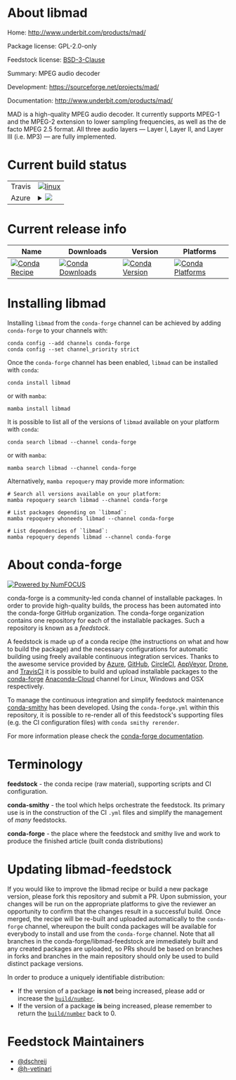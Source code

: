 About libmad
============

Home: http://www.underbit.com/products/mad/

Package license: GPL-2.0-only

Feedstock license: [BSD-3-Clause](https://github.com/conda-forge/libmad-feedstock/blob/main/LICENSE.txt)

Summary: MPEG audio decoder

Development: https://sourceforge.net/projects/mad/

Documentation: http://www.underbit.com/products/mad/

MAD is a high-quality MPEG audio decoder. It currently supports MPEG-1 and the MPEG-2
extension to lower sampling frequencies, as well as the de facto MPEG 2.5 format. All
three audio layers — Layer I, Layer II, and Layer III (i.e. MP3) — are fully implemented.


Current build status
====================


<table><tr>
    <td>Travis</td>
    <td>
      <a href="https://app.travis-ci.com/conda-forge/libmad-feedstock">
        <img alt="linux" src="https://img.shields.io/travis/com/conda-forge/libmad-feedstock/main.svg?label=Linux">
      </a>
    </td>
  </tr>
    
  <tr>
    <td>Azure</td>
    <td>
      <details>
        <summary>
          <a href="https://dev.azure.com/conda-forge/feedstock-builds/_build/latest?definitionId=551&branchName=main">
            <img src="https://dev.azure.com/conda-forge/feedstock-builds/_apis/build/status/libmad-feedstock?branchName=main">
          </a>
        </summary>
        <table>
          <thead><tr><th>Variant</th><th>Status</th></tr></thead>
          <tbody><tr>
              <td>linux_64</td>
              <td>
                <a href="https://dev.azure.com/conda-forge/feedstock-builds/_build/latest?definitionId=551&branchName=main">
                  <img src="https://dev.azure.com/conda-forge/feedstock-builds/_apis/build/status/libmad-feedstock?branchName=main&jobName=linux&configuration=linux%20linux_64_" alt="variant">
                </a>
              </td>
            </tr><tr>
              <td>linux_aarch64</td>
              <td>
                <a href="https://dev.azure.com/conda-forge/feedstock-builds/_build/latest?definitionId=551&branchName=main">
                  <img src="https://dev.azure.com/conda-forge/feedstock-builds/_apis/build/status/libmad-feedstock?branchName=main&jobName=linux&configuration=linux%20linux_aarch64_" alt="variant">
                </a>
              </td>
            </tr><tr>
              <td>linux_ppc64le</td>
              <td>
                <a href="https://dev.azure.com/conda-forge/feedstock-builds/_build/latest?definitionId=551&branchName=main">
                  <img src="https://dev.azure.com/conda-forge/feedstock-builds/_apis/build/status/libmad-feedstock?branchName=main&jobName=linux&configuration=linux%20linux_ppc64le_" alt="variant">
                </a>
              </td>
            </tr><tr>
              <td>osx_64</td>
              <td>
                <a href="https://dev.azure.com/conda-forge/feedstock-builds/_build/latest?definitionId=551&branchName=main">
                  <img src="https://dev.azure.com/conda-forge/feedstock-builds/_apis/build/status/libmad-feedstock?branchName=main&jobName=osx&configuration=osx%20osx_64_" alt="variant">
                </a>
              </td>
            </tr><tr>
              <td>osx_arm64</td>
              <td>
                <a href="https://dev.azure.com/conda-forge/feedstock-builds/_build/latest?definitionId=551&branchName=main">
                  <img src="https://dev.azure.com/conda-forge/feedstock-builds/_apis/build/status/libmad-feedstock?branchName=main&jobName=osx&configuration=osx%20osx_arm64_" alt="variant">
                </a>
              </td>
            </tr><tr>
              <td>win_64</td>
              <td>
                <a href="https://dev.azure.com/conda-forge/feedstock-builds/_build/latest?definitionId=551&branchName=main">
                  <img src="https://dev.azure.com/conda-forge/feedstock-builds/_apis/build/status/libmad-feedstock?branchName=main&jobName=win&configuration=win%20win_64_" alt="variant">
                </a>
              </td>
            </tr>
          </tbody>
        </table>
      </details>
    </td>
  </tr>
</table>

Current release info
====================

| Name | Downloads | Version | Platforms |
| --- | --- | --- | --- |
| [![Conda Recipe](https://img.shields.io/badge/recipe-libmad-green.svg)](https://anaconda.org/conda-forge/libmad) | [![Conda Downloads](https://img.shields.io/conda/dn/conda-forge/libmad.svg)](https://anaconda.org/conda-forge/libmad) | [![Conda Version](https://img.shields.io/conda/vn/conda-forge/libmad.svg)](https://anaconda.org/conda-forge/libmad) | [![Conda Platforms](https://img.shields.io/conda/pn/conda-forge/libmad.svg)](https://anaconda.org/conda-forge/libmad) |

Installing libmad
=================

Installing `libmad` from the `conda-forge` channel can be achieved by adding `conda-forge` to your channels with:

```
conda config --add channels conda-forge
conda config --set channel_priority strict
```

Once the `conda-forge` channel has been enabled, `libmad` can be installed with `conda`:

```
conda install libmad
```

or with `mamba`:

```
mamba install libmad
```

It is possible to list all of the versions of `libmad` available on your platform with `conda`:

```
conda search libmad --channel conda-forge
```

or with `mamba`:

```
mamba search libmad --channel conda-forge
```

Alternatively, `mamba repoquery` may provide more information:

```
# Search all versions available on your platform:
mamba repoquery search libmad --channel conda-forge

# List packages depending on `libmad`:
mamba repoquery whoneeds libmad --channel conda-forge

# List dependencies of `libmad`:
mamba repoquery depends libmad --channel conda-forge
```


About conda-forge
=================

[![Powered by
NumFOCUS](https://img.shields.io/badge/powered%20by-NumFOCUS-orange.svg?style=flat&colorA=E1523D&colorB=007D8A)](https://numfocus.org)

conda-forge is a community-led conda channel of installable packages.
In order to provide high-quality builds, the process has been automated into the
conda-forge GitHub organization. The conda-forge organization contains one repository
for each of the installable packages. Such a repository is known as a *feedstock*.

A feedstock is made up of a conda recipe (the instructions on what and how to build
the package) and the necessary configurations for automatic building using freely
available continuous integration services. Thanks to the awesome service provided by
[Azure](https://azure.microsoft.com/en-us/services/devops/), [GitHub](https://github.com/),
[CircleCI](https://circleci.com/), [AppVeyor](https://www.appveyor.com/),
[Drone](https://cloud.drone.io/welcome), and [TravisCI](https://travis-ci.com/)
it is possible to build and upload installable packages to the
[conda-forge](https://anaconda.org/conda-forge) [Anaconda-Cloud](https://anaconda.org/)
channel for Linux, Windows and OSX respectively.

To manage the continuous integration and simplify feedstock maintenance
[conda-smithy](https://github.com/conda-forge/conda-smithy) has been developed.
Using the ``conda-forge.yml`` within this repository, it is possible to re-render all of
this feedstock's supporting files (e.g. the CI configuration files) with ``conda smithy rerender``.

For more information please check the [conda-forge documentation](https://conda-forge.org/docs/).

Terminology
===========

**feedstock** - the conda recipe (raw material), supporting scripts and CI configuration.

**conda-smithy** - the tool which helps orchestrate the feedstock.
                   Its primary use is in the construction of the CI ``.yml`` files
                   and simplify the management of *many* feedstocks.

**conda-forge** - the place where the feedstock and smithy live and work to
                  produce the finished article (built conda distributions)


Updating libmad-feedstock
=========================

If you would like to improve the libmad recipe or build a new
package version, please fork this repository and submit a PR. Upon submission,
your changes will be run on the appropriate platforms to give the reviewer an
opportunity to confirm that the changes result in a successful build. Once
merged, the recipe will be re-built and uploaded automatically to the
`conda-forge` channel, whereupon the built conda packages will be available for
everybody to install and use from the `conda-forge` channel.
Note that all branches in the conda-forge/libmad-feedstock are
immediately built and any created packages are uploaded, so PRs should be based
on branches in forks and branches in the main repository should only be used to
build distinct package versions.

In order to produce a uniquely identifiable distribution:
 * If the version of a package **is not** being increased, please add or increase
   the [``build/number``](https://docs.conda.io/projects/conda-build/en/latest/resources/define-metadata.html#build-number-and-string).
 * If the version of a package **is** being increased, please remember to return
   the [``build/number``](https://docs.conda.io/projects/conda-build/en/latest/resources/define-metadata.html#build-number-and-string)
   back to 0.

Feedstock Maintainers
=====================

* [@dschreij](https://github.com/dschreij/)
* [@h-vetinari](https://github.com/h-vetinari/)

